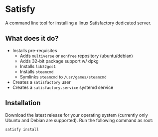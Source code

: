 # Satisfy
A command line tool for installing a linux Satisfactory dedicated server.

## What does it do?
- Installs pre-requisites
  - Adds `multiverse` or `nonfree` repository (ubuntu/debian)
  - Adds 32-bit package support w/ dpkg
  - Installs `lib32gcc1`
  - Installs `steamcmd`
  - Symlinks `steamcmd` to `/usr/games/steamcmd`
- Creates a `satisfactory` user
- Creates a `satisfactory.service` systemd service

## Installation
Download the latest release for your operating system (currently only Ubuntu and Debian are supported). Run the following command as root:
```
satisfy install
```